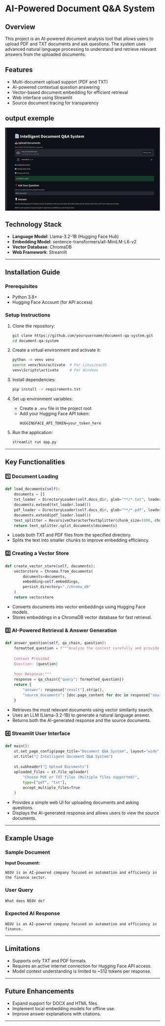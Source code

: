 # AI-Powered Document Q&A System

## Overview
This project is an AI-powered document analysis tool that allows users to upload PDF and TXT documents and ask questions. The system uses advanced natural language processing to understand and retrieve relevant answers from the uploaded documents.

## Features
- Multi-document upload support (PDF and TXT)
- AI-powered contextual question answering
- Vector-based document embedding for efficient retrieval
- Web interface using Streamlit
- Source document tracing for transparency

## output exemple 

![screenshot](screenshots/output.png)

## Technology Stack
- **Language Model**: Llama-3.2-1B (Hugging Face Hub)
- **Embedding Model**: sentence-transformers/all-MiniLM-L6-v2
- **Vector Database**: ChromaDB
- **Web Framework**: Streamlit

---

## Installation Guide

### Prerequisites
- Python 3.8+
- Hugging Face Account (for API access)

### Setup Instructions
1. Clone the repository:
   ```bash
   git clone https://github.com/yourusername/document-qa-system.git
   cd document-qa-system
   ```
2. Create a virtual environment and activate it:
   ```bash
   python -m venv venv
   source venv/bin/activate  # For Linux/macOS
   venv\Scripts\activate     # For Windows
   ```
3. Install dependencies:
   ```bash
   pip install -r requirements.txt
   ```
4. Set up environment variables:
   - Create a `.env` file in the project root
   - Add your Hugging Face API token:
     ```
     HUGGINGFACE_API_TOKEN=your_token_here
     ```

5. Run the application:
   ```bash
   streamlit run app.py
   ```

---

## Key Functionalities

### 1️⃣ Document Loading
```python
def load_documents(self):
    documents = []
    txt_loader = DirectoryLoader(self.docs_dir, glob="**/*.txt", loader_cls=TextLoader)
    documents.extend(txt_loader.load())
    pdf_loader = DirectoryLoader(self.docs_dir, glob="**/*.pdf", loader_cls=PyPDFLoader)
    documents.extend(pdf_loader.load())
    text_splitter = RecursiveCharacterTextSplitter(chunk_size=1000, chunk_overlap=200)
    return text_splitter.split_documents(documents)
```
- Loads both TXT and PDF files from the specified directory.
- Splits the text into smaller chunks to improve embedding efficiency.

### 2️⃣ Creating a Vector Store
```python
def create_vector_store(self, documents):
    vectorstore = Chroma.from_documents(
        documents=documents,
        embedding=self.embeddings,
        persist_directory="./chroma_db"
    )
    return vectorstore
```
- Converts documents into vector embeddings using Hugging Face models.
- Stores embeddings in a ChromaDB vector database for fast retrieval.

### 3️⃣ AI-Powered Retrieval & Answer Generation
```python
def answer_question(self, qa_chain, question):
    formatted_question = f"""Analyze the context carefully and provide a clear, concise answer:
    
    Context Provided
    Question: {question}
    
    Your Response:"""
    response = qa_chain({"query": formatted_question})
    return {
        "answer": response["result"].strip(),
        "source_documents": [doc.page_content for doc in response["source_documents"]]
    }
```
- Retrieves the most relevant documents using vector similarity search.
- Uses an LLM (Llama-3.2-1B) to generate a natural language answer.
- Returns both the AI-generated response and the source documents.

### 4️⃣ Streamlit User Interface
```python
def main():
    st.set_page_config(page_title="Document Q&A System", layout="wide")
    st.title("📄 Intelligent Document Q&A System")
    
    st.subheader("📄 Upload Documents")
    uploaded_files = st.file_uploader(
        "Choose PDF or TXT files (Multiple files supported)",
        type=["pdf", "txt"],
        accept_multiple_files=True
    )
```
- Provides a simple web UI for uploading documents and asking questions.
- Displays the AI-generated response and allows users to view the source documents.

---

## Example Usage
### Sample Document
**Input Document:**
```
NEOV is an AI-powered company focused on automation and efficiency in the finance sector.
```

### User Query
```
What does NEOV do?
```

### Expected AI Response
```
NEOV is an AI-powered company focused on automation and efficiency in finance.
```

---

## Limitations
- Supports only TXT and PDF formats.
- Requires an active internet connection for Hugging Face API access.
- Model context understanding is limited to ~512 tokens per response.

---

## Future Enhancements
- Expand support for DOCX and HTML files.
- Implement local embedding models for offline use.
- Improve answer explanations with citations.

---

